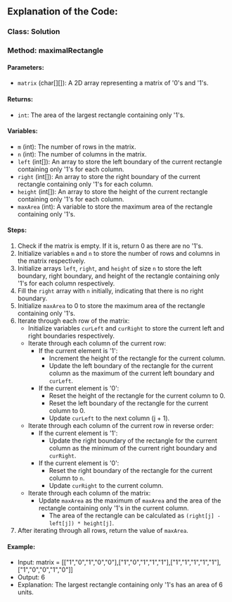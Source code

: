 ## Explanation of the Code:

### Class: Solution

### Method: maximalRectangle

#### Parameters:
- `matrix` (char[][]): A 2D array representing a matrix of '0's and '1's.

#### Returns:
- `int`: The area of the largest rectangle containing only '1's.

#### Variables:
- `m` (int): The number of rows in the matrix.
- `n` (int): The number of columns in the matrix.
- `left` (int[]): An array to store the left boundary of the current rectangle containing only '1's for each column.
- `right` (int[]): An array to store the right boundary of the current rectangle containing only '1's for each column.
- `height` (int[]): An array to store the height of the current rectangle containing only '1's for each column.
- `maxArea` (int): A variable to store the maximum area of the rectangle containing only '1's.

#### Steps:
1. Check if the matrix is empty. If it is, return 0 as there are no '1's.
2. Initialize variables `m` and `n` to store the number of rows and columns in the matrix respectively.
3. Initialize arrays `left`, `right`, and `height` of size `n` to store the left boundary, right boundary, and height of the rectangle containing only '1's for each column respectively.
4. Fill the `right` array with `n` initially, indicating that there is no right boundary.
5. Initialize `maxArea` to 0 to store the maximum area of the rectangle containing only '1's.
6. Iterate through each row of the matrix:
   - Initialize variables `curLeft` and `curRight` to store the current left and right boundaries respectively.
   - Iterate through each column of the current row:
     - If the current element is '1':
       - Increment the height of the rectangle for the current column.
       - Update the left boundary of the rectangle for the current column as the maximum of the current left boundary and `curLeft`.
     - If the current element is '0':
       - Reset the height of the rectangle for the current column to 0.
       - Reset the left boundary of the rectangle for the current column to 0.
       - Update `curLeft` to the next column (j + 1).
   - Iterate through each column of the current row in reverse order:
     - If the current element is '1':
       - Update the right boundary of the rectangle for the current column as the minimum of the current right boundary and `curRight`.
     - If the current element is '0':
       - Reset the right boundary of the rectangle for the current column to `n`.
       - Update `curRight` to the current column.
   - Iterate through each column of the matrix:
     - Update `maxArea` as the maximum of `maxArea` and the area of the rectangle containing only '1's in the current column.
       - The area of the rectangle can be calculated as `(right[j] - left[j]) * height[j]`.
7. After iterating through all rows, return the value of `maxArea`.

#### Example:
- Input: matrix = [["1","0","1","0","0"],["1","0","1","1","1"],["1","1","1","1","1"],["1","0","0","1","0"]]
- Output: 6
- Explanation: The largest rectangle containing only '1's has an area of 6 units.

